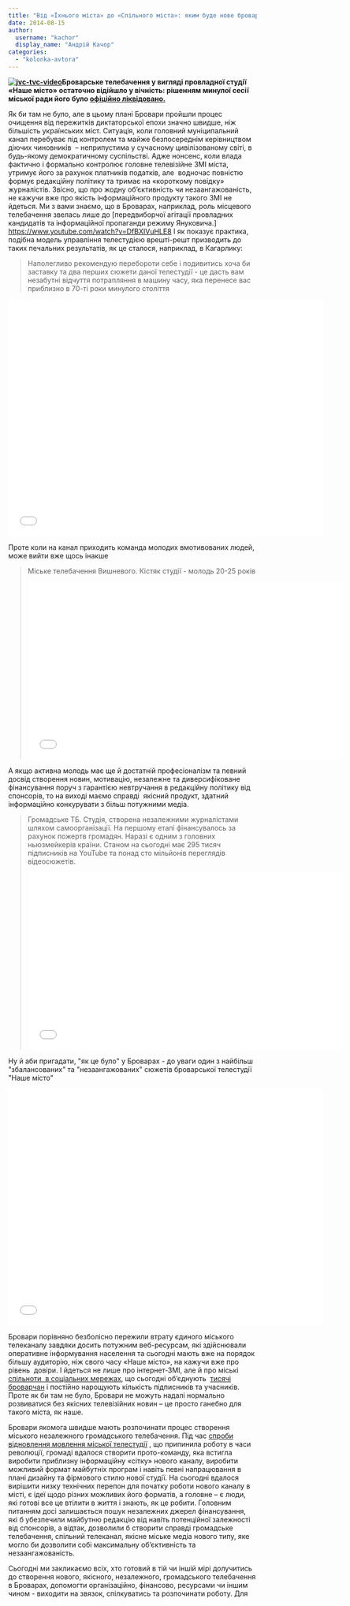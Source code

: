 ```yaml
---
title: "Від «Їхнього міста» до «Спільного міста»: яким буде нове броварське телебачення?"
date: 2014-08-15
author: 
  username: "kachor"
  display_name: "Андрій Качор"
categories: 
  - "kolonka-avtora"
---
```


**[![jvc-tvc-video](https://mpz.brovary.org/wp-content/uploads/2014/08/jvc-tvc-video.jpg)](https://mpz.brovary.org/wp-content/uploads/2014/08/jvc-tvc-video.jpg)Броварське телебачення у вигляді провладної студії «Наше місто» остаточно відійшло у вічність: рішенням минулої сесії міської ради його було [офіційно ліквідовано.](https://mpz.brovary.org/operatsiya-likvidatsiya-chomu-naspravdi-vimikayut-brovarske-telebachennya/)**

Як би там не було, але в цьому плані Бровари пройшли процес очищення від пережитків диктаторської епохи значно швидше, ніж більшість українських міст. Ситуація, коли головний муніципальний канал перебуває під контролем та майже безпосереднім керівництвом діючих чиновників  – неприпустима у сучасному цивілізованому світі, в будь-якому демократичному суспільстві. Адже нонсенс, коли влада фактично і формально контролює головне телевізійне ЗМІ міста, утримує його за рахунок платників податків, але  водночас повністю формує редакційну політику та тримає на «короткому повідку» журналістів. Звісно, що про жодну об’єктивність чи незаангажованість, не кажучи вже про якість інформаційного продукту такого ЗМІ не йдеться. Ми з вами знаємо, що в Броварах, наприклад, роль місцевого телебачення звелась лише до [передвиборчої агітації провладних кандидатів та інформаційної пропаганди режиму Януковича.] https://www.youtube.com/watch?v=DfBXIVuHLE8  І як показує практика, подібна модель управління телестудією врешті-решт призводить до таких печальних результатів, як це сталося, наприклад, в Кагарлику:

> Наполегливо рекомендую перебороти себе і подивитись хоча би заставку та два перших сюжети даної телестудії - це дасть вам незабутні відчуття потрапляння в машину часу, яка перенесе вас приблизно в 70-ті роки минулого століття

<iframe src="//www.youtube.com/embed/Z4Als74rh7A" width="640" height="480" frameborder="0" allowfullscreen="allowfullscreen"></iframe>

Проте коли на канал приходить команда молодих вмотивованих людей, може вийти вже щось інакше

> Міське телебачення Вишневого. Кістяк студії - молодь 20-25 років
> 
> <iframe src="//www.youtube.com/embed/i9ODr_xpNiU" width="640" height="360" frameborder="0" allowfullscreen="allowfullscreen"></iframe>

А якщо активна молодь має ще й достатній професіоналізм та певний досвід створення новин, мотивацію, незалежне та диверсифіковане фінансування поруч з гарантією невтручання в редакційну політику від спонсорів, то на виході маємо справді  якісний продукт, здатний інформаційно конкурувати з більш потужними медіа.

> Громадське ТБ. Студія, створена незалежними журналістами шляхом самоорганізації. На першому етапі фінансувалось за рахунок пожертв громадян. Наразі є одним з головних ньюзмейкерів країни. Станом на сьогодні має 295 тисяч підписників на YouTube та понад сто мільйонів переглядів відеосюжетів.
> 
> <iframe src="//www.youtube.com/embed/JtAkHgLT8wc" width="640" height="360" frameborder="0" allowfullscreen="allowfullscreen"></iframe>

Ну й аби пригадати, "як це було" у Броварах - до уваги один з найбільш "збалансованих" та "незаангажованих" сюжетів броварської телестудії "Наше місто"

<iframe src="//www.youtube.com/embed/44rAT5GvAGU" width="640" height="480" frameborder="0" allowfullscreen="allowfullscreen"></iframe>

Бровари порівняно безболісно пережили втрату єдиного міського телеканалу завдяки досить потужним веб-ресурсам, які здійснювали оперативне інформування населення та сьогодні мають вже на порядок більшу аудиторію, ніж свого часу «Наше місто», на кажучи вже про рівень  довіри. І йдеться не лише про інтернет-ЗМІ, але й про міські [спільноти  в соціальних мережах](https://www.facebook.com/groups/brovary/), що сьогодні об’єднують  [тисячі броварчан](https://vk.com/typical_brv) і постійно нарощують кількість підписників та учасників. Проте як би там не було, Бровари не можуть надалі нормально розвиватися без якісних телевізійних новин – це просто ганебно для такого міста, як наше.

Бровари якомога швидше мають розпочинати процес створення міського незалежного громадського телебачення. Під час [спроби відновлення мовлення міської телестудії](https://mpz.brovary.org/brovarchani-perezavantazhili-miske-telebachennya/) , що припинила роботу в часи революції, громаді вдалося створити прото-команду, яка встигла виробити приблизну інформаційну «сітку» нового каналу, виробити можливий формат майбутніх програм і навіть певні напрацювання в плані дизайну та фірмового стилю нової студії. На сьогодні вдалося вирішити низку технічних перепон для початку роботи нового каналу в місті, є ідеї щодо різних можливих його форматів, а головне – є люди, які готові все це втілити в життя і знають, як це робити. Головним питанням досі залишається пошук незалежних джерел фінансування, які б убезпечили майбутню редакцію від навіть потенційної залежності від спонсорів, а відтак, дозволили б створити справді громадське телебачення, спільний телеканал, якісне міське медіа нового типу, яке могло би дозволити собі максимальну об’єктивність та незаангажованість.

Сьогодні ми закликаємо всіх, хто готовий в тій чи іншій мірі долучитись до створення нового, якісного, незалежного, громадського телебачення в Броварах, допомогти організаційно, фінансово, ресурсами чи іншим чином - виходити на звязок, спілкуватись та розпочинати роботу. Для
